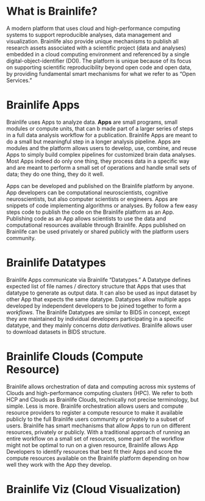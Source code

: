 <!--- 

Brainlife Style and Conventions

* Brainlife is a platform.
* Brainlife Apps are simply Apps.
* Brainlife Datatypes are simply Datatypes.
* Brainlife Data sets are Datasets
* Brainlife Apps and Datasets together are Research Assets or simply Assets

-->

# What is Brainlife?

A modern platform that uses cloud and high-performance computing systems to support reproducible analyses, data management and visualization. Brainlife also provide unique mechanisms to publish all research assets associated with a scientific project (data and analyses) embedded in a cloud computing environment and referenced by a single digital-object-identifier (DOI). The platform is unique because of its focus on supporting scientific reproducibility beyond open code and open data, by providing fundamental smart mechanisms for what we refer to as “Open Services.” 

# Brainlife Apps

Brainlife uses Apps to analyze data. **Apps** are small programs, small modules or compute units, that can b made part of a larger series of steps in a full data analysis workflow for a publication. Brainlife Apps are meant to do a small but meaningful step in a longer analysis pipeline. Apps are modules and the platform allows users to develop, use, combine, and reuse Apps to simply build complex pipelines for customized brain data analyses. Most Apps indeed do only one thing, they process data in a specific way and are meant to perform a small set of operations and handle small sets of data; they do one thing, they do it well.

Apps can be developed and published on the Brainlife platform by anyone. App developers can be computational neuroscientists, cognitive neuroscientists, but also computer scientists or engineers. Apps are snippets of code implementing algorithms or analyses. By follow a few easy steps code to publish the code on the Brainlife platform as an App. Publishing code as an App allows scientists to use the data and computational resources available through Brainlife. Apps published on Brainlife can be used privately or shared publicly with the platform users community. 

# Brainlife Datatypes

Brainlife Apps communicate via Brainlife “Datatypes.” A Datatype defines expected list of file names / directory structure that Apps that uses that datatype to generate as output data. It can also be used as input dataset by other App that expects the same datatype. Datatypes allow multiple apps developed by independent developers to be joined together to form a *workflows*. The Brainlife Datatypes are similar to BIDS in concept, except they are maintained by individual developers participating in a specific datatype, and they mainly concerns *data derivatives*. Brainlife allows user to download datasets in BIDS structure.

# Brainlife Clouds (Compute Resource)

Brainlife allows orchestration of data and computing across mix systems of Clouds and high-performance computing clusters (HPC). We refer to both HCP and Clouds as Brainlife Clouds, technically not precise terminology, but simple. Less is more. Brainlife orchestration allows users and compute resource providers to register a compute resource to make it available publicly to the full Brainlife users community or privately to a subset of users. Brainlife has smart mechanisms that allow Apps to run on different resources, privately or publicly. With a traditional approach of running an entire workflow on a small set of resources, some part of the workflow might not be optimal to run on a given resource, Brainlife allows App Developers to identify resources that best fit their Apps and score the compute resources available on the Brainlife platform depending on how well they work with the App they develop.

# Brainlife Viz (Cloud Visualization)





